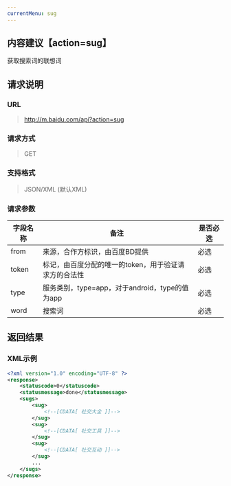 ```yaml
---
currentMenu: sug
---
```

## 内容建议【action=sug】
获取搜索词的联想词

## 请求说明 ##
### URL ###
> http://m.baidu.com/api?action=sug

### 请求方式 ###
> GET

### 支持格式 ###
> JSON/XML (默认XML)

### 请求参数 ###
|字段名称  | 备注 | 是否必选
| ------------ | ------------ | ------------
| from   | 来源，合作方标识，由百度BD提供 | <red>必选</red>
| token  | 标记，由百度分配的唯一的token，用于验证请求方的合法性 | <red>必选</red>
| type  |服务类别，type=app，对于android，type的值为app | <red>必选</red>
| word  |搜索词   |<red>必选</red>

## 返回结果 ##
### XML示例 ###
```xml
<?xml version="1.0" encoding="UTF-8" ?>
<response>
    <statuscode>0</statuscode>
    <statusmessage>done</statusmessage>
    <sugs>
        <sug>
            <!--[CDATA[ 社交大全 ]]-->
        </sug>
        <sug>
            <!--[CDATA[ 社交工具 ]]-->
        </sug>
        <sug>
            <!--[CDATA[ 社交互动 ]]-->
        </sug>
        ...
    </sugs>
</response>
```
